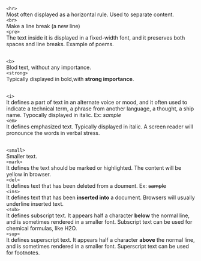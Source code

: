 `<hr>`<br>Most often displayed as a horizontal rule. Used to separate content.<br>
`<br>`<br>Make a line break (a new line)<br>
`<pre>`<br>The text inside it is displayed in a fixed-width font, and it preserves both spaces and line breaks. Example of poems.<br><br>

`<b>`<br>Blod text, without any importance.<br>
`<strong>`<br>Typically displayed in bold,with **strong importance**.<br><br>

`<i>`<br>It defines a part of text in an alternate voice or mood, and it often used to indicate a technical term, a phrase from another language, a thought, a ship name. Typocally displayed in italic. Ex: *sample*<br>
`<em>`<br>It defines emphasized text. Typically displayed in italic. A screen reader will pronounce the words in verbal stress.<br><br>

`<small>`<br>Smaller text.<br>
`<mark>`<br>It defines the text should be marked or highlighted. The content will be yellow in browser.<br>
`<del>`<br>It defines text that has been deleted from a doument. Ex: ~~sample~~<br>
`<ins>`<br>It defines text that has been **inserted into** a document. Browsers will usually underline inserted text.<br>
`<sub>`<br>It defines subscript text. It appears half a character **below** the normal line, and is sometimes rendered in a smaller font. Subscript text can be used for chemical formulas, like H2O.<br>
`<sup>`<br>It defines superscript text. It appears half a character **above** the normal line, and is sometimes rendered in a smaller font. Superscript text can be used for footnotes.<br>
